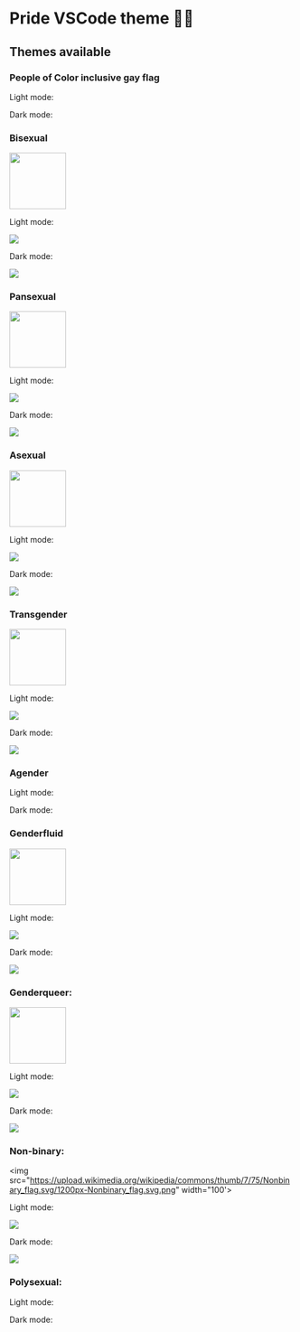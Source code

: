 # Pride VSCode theme 🏳️‍🌈

## Themes available

### People of Color inclusive gay flag

Light mode:

Dark mode:

### Bisexual

<img src="https://upload.wikimedia.org/wikipedia/commons/thumb/2/2a/Bisexual_Pride_Flag.svg/800px-Bisexual_Pride_Flag.svg.png" width="100"/>

Light mode:

![](./images/bisexual-light.png)

Dark mode:

![](./images/bisexual-dark.png)

### Pansexual

<img src="https://upload.wikimedia.org/wikipedia/commons/thumb/a/a2/Pansexuality_Pride_Flag.svg/1024px-Pansexuality_Pride_Flag.svg.png"  width="100"/>

Light mode:

![](./images/pansexual-light.png)

Dark mode:

![](./images/pansexual-dark.png)

### Asexual

<img src="https://upload.wikimedia.org/wikipedia/commons/thumb/9/9e/Asexual_Pride_Flag.svg/2560px-Asexual_Pride_Flag.svg.png"  width="100"/>

Light mode:

![](./images/asexual-light.png)

Dark mode:

![](./images/asexual-dark.png)

### Transgender

<img src="https://upload.wikimedia.org/wikipedia/commons/thumb/b/b0/Transgender_Pride_flag.svg/2560px-Transgender_Pride_flag.svg.png"  width="100"/>

Light mode:

![](./images/transgender-light.png)

Dark mode:

![](./images/transgender-dark.png)

### Agender

Light mode:

Dark mode:

### Genderfluid

<img src="https://upload.wikimedia.org/wikipedia/commons/thumb/b/b8/Genderfluidity_Pride-Flag.svg/2560px-Genderfluidity_Pride-Flag.svg.png"  width="100"/>

Light mode:

![](./images/genderfluid-light.png)

Dark mode:

![](./images/genderfluid-dark.png)

### Genderqueer:

<img src="https://upload.wikimedia.org/wikipedia/commons/6/69/Genderqueer_pride_flag.png"  width="100"/>

Light mode:

![](./images/genderqueer-light.png)

Dark mode:

![](./images/genderqueer.png)

### Non-binary:

<img src="https://upload.wikimedia.org/wikipedia/commons/thumb/7/75/Nonbinary_flag.svg/1200px-Nonbinary_flag.svg.png" width="100'>

Light mode:

![](./images/non-binary-light.png)

Dark mode:

![](./images/non-binary.png)

### Polysexual:

Light mode:

Dark mode:

